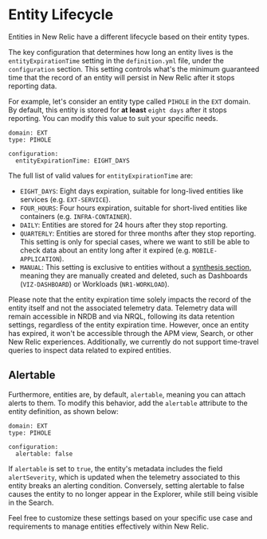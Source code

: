 # Entity Lifecycle


Entities in New Relic have a different lifecycle based on their entity types. 

The key configuration that determines how long an entity lives is the `entityExpirationTime` setting in the `definition.yml` file, under the `configuration` section. 
This setting controls what's the minimum guaranteed time that the record of an entity will persist in New Relic after it stops reporting data.

For example, let's consider an entity type called `PIHOLE` in the `EXT` domain. By default, this entity is stored for **at least** `eight days` after it stops reporting. 
You can modify this value to suit your specific needs.

```
domain: EXT
type: PIHOLE

configuration:
  entityExpirationTime: EIGHT_DAYS
```

The full list of valid values for `entityExpirationTime` are:

* `EIGHT_DAYS`: Eight days expiration, suitable for long-lived entities like services (e.g. `EXT-SERVICE`).
* `FOUR_HOURS`: Four hours expiration, suitable for short-lived entities like containers (e.g. `INFRA-CONTAINER`).
* `DAILY`: Entities are stored for 24 hours after they stop reporting.
* `QUARTERLY`: Entities are stored for three months after they stop reporting. 
This setting is only for special cases, where we want to still be able to check data about an entity long after it expired (e.g. `MOBILE-APPLICATION`).
* `MANUAL`: This setting is exclusive to entities without a [synthesis section][synthesis], meaning they are manually created and deleted, such as Dashboards (`VIZ-DASHBOARD`) or Workloads (`NR1-WORKLOAD`).

Please note that the entity expiration time solely impacts the record of the entity itself and not the associated telemetry data. 
Telemetry data will remain accessible in NRDB and via NRQL, following its data retention settings, regardless of the entity expiration time. 
However, once an entity has expired, it won't be accessible through the APM view, Search, or other New Relic experiences. 
Additionally, we currently do not support time-travel queries to inspect data related to expired entities.

## Alertable

Furthermore, entities are, by default, `alertable`, meaning you can attach alerts to them. To modify this behavior, add the `alertable` attribute to the entity definition, as shown below:

```
domain: EXT
type: PIHOLE

configuration:
  alertable: false
```

If `alertable` is set to `true`, the entity's metadata includes the field `alertSeverity`, which is updated when the telemetry associated to this entity breaks an alerting condition.
Conversely, setting alertable to false causes the entity to no longer appear in the Explorer, while still being visible in the Search.

Feel free to customize these settings based on your specific use case and requirements to manage entities effectively within New Relic.

[synthesis]: synthesis.md
